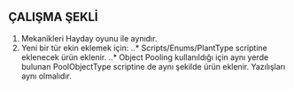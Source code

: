 ## ÇALIŞMA ŞEKLİ
1. Mekanikleri Hayday oyunu ile aynıdır.
2. Yeni bir tür ekin eklemek için:
..* Scripts/Enums/PlantType scriptine eklenecek ürün eklenir.
..* Object Pooling kullanıldığı için aynı yerde bulunan PoolObjectType scriptine de aynı şekilde ürün eklenir. Yazılışları aynı olmalıdır.

